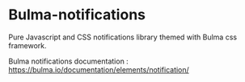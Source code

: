 # Bulma-notifications
Pure Javascript and CSS notifications library themed with Bulma css framework.

Bulma notifications documentation : https://bulma.io/documentation/elements/notification/
